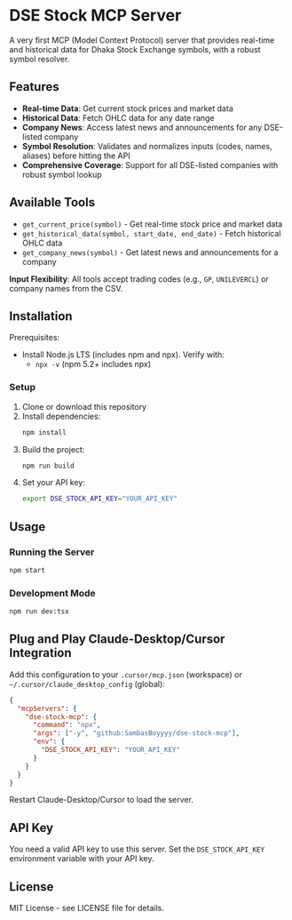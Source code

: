 # DSE Stock MCP Server

A very first MCP (Model Context Protocol) server that provides real-time and historical data for Dhaka Stock Exchange symbols, with a robust symbol resolver.

## Features

- **Real-time Data**: Get current stock prices and market data
- **Historical Data**: Fetch OHLC data for any date range
- **Company News**: Access latest news and announcements for any DSE-listed company
- **Symbol Resolution**: Validates and normalizes inputs (codes, names, aliases) before hitting the API
- **Comprehensive Coverage**: Support for all DSE-listed companies with robust symbol lookup




## Available Tools

- `get_current_price(symbol)` - Get real-time stock price and market data
- `get_historical_data(symbol, start_date, end_date)` - Fetch historical OHLC data
- `get_company_news(symbol)` - Get latest news and announcements for a company


**Input Flexibility**: All tools accept trading codes (e.g., `GP`, `UNILEVERCL`) or company names from the CSV.


## Installation

Prerequisites:
- Install Node.js LTS (includes npm and npx). Verify with:
  - `npx -v` (npm 5.2+ includes npx)

### Setup
1. Clone or download this repository
2. Install dependencies:
   ```bash
   npm install
   ```
3. Build the project:
   ```bash
   npm run build
   ```
4. Set your API key:
   ```bash
   export DSE_STOCK_API_KEY="YOUR_API_KEY"
   ```


## Usage

### Running the Server
```bash
npm start
```

### Development Mode
```bash
npm run dev:tsx
```

## Plug and Play Claude-Desktop/Cursor Integration

Add this configuration to your `.cursor/mcp.json` (workspace) or `~/.cursor/claude_desktop_config` (global):

```json
{
  "mcpServers": {
    "dse-stock-mcp": {
      "command": "npx",
      "args": ["-y", "github:SambasBoyyyy/dse-stock-mcp"],
      "env": {
        "DSE_STOCK_API_KEY": "YOUR_API_KEY"
      }
    }
  }
}
```



Restart Claude-Desktop/Cursor to load the server.

## API Key

You need a valid API key to use this server. Set the `DSE_STOCK_API_KEY` environment variable with your API key.

## License

MIT License - see LICENSE file for details.


